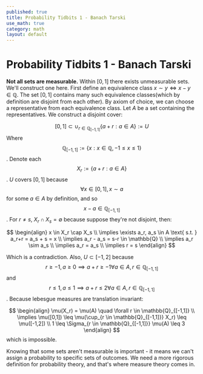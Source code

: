 ```yaml
---
published: true
title: Probability Tidbits 1 - Banach Tarski
use_math: true
category: math
layout: default
---
```


# Probability Tidbits 1 - Banach Tarski
**Not all sets are measurable.** Within $[0,1]$ there exists unmeasurable sets. We'll construct one here. First define an equivalence class $x \sim y \iff x - y \in \mathbb{Q}$. The set $[0,1]$ contains many such equivalence classes(which by definition are disjoint from each other). By axiom of choice, we can choose a representative from each equivalence class. Let $A$ be a set containing the representatives. We construct a disjoint cover:

$$
[0, 1] \subset \cup_{r \in \mathbb{Q}_{[-1,1]}}\{a+r: a \in A\} := U
$$
Where $$\mathbb{Q}_{[-1,1]} := \{x: x \in \mathbb{Q}, -1 \leq x \leq 1\}$$. Denote each $$X_r := \{a+r:a \in A\}$$. $U$ covers $[0,1]$ because $$\forall x \in [0,1], x \sim a$$ for some $a \in A$ by definition, and so $$x - a \in \mathbb{Q}_{[-1,1]}$$. For $r \neq s$, $X_r \cap X_s = \emptyset$ because suppose they're not disjoint, then: 

$$
\begin{align}
x \in X_r \cap X_s \\
\implies \exists a_r, a_s \in A \text{ s.t. } a_r+r = a_s + s = x \\
\implies a_r - a_s = s-r \in \mathbb{Q} \\
\implies a_r \sim a_s \\
\implies a_r = a_s \\
\implies r = s
\end{align}
$$

Which is a contradiction. Also, $U \subset [-1, 2]$ because $$r \geq -1, a \geq 0 \implies a+r \geq -1 \forall a \in A, r \in \mathbb{Q}_{[-1,1]}$$ and $$r \leq 1, a \leq 1 \implies a+r \leq 2 \forall a \in A, r \in \mathbb{Q}_{[-1,1]}$$. Because lebesgue measures are translation invariant:

$$
\begin{align}
\mu(X_r) = \mu(A) \quad \forall r \in \mathbb{Q}_{[-1,1]} \\
\implies \mu([0,1]) \leq \mu(\cup_{r \in \mathbb{Q}_{[-1,1]}} X_r) \leq \mu([-1,2]) \\
1 \leq \Sigma_{r \in \mathbb{Q}_{[-1,1]}} \mu(A) \leq 3
\end{align}
$$
which is impossible.

Knowing that some sets aren't measurable is important - it means we can't assign a probability to specific sets of outcomes. We need a more rigorous definition for probability theory, and that's where measure theory comes in.

<script src="https://utteranc.es/client.js" repo="OneRaynyDay/oneraynyday.github.io" issue-term="pathname" theme="github-light" crossorigin="anonymous" async> </script>
